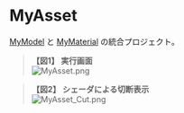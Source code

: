 ﻿# MyAsset
[MyModel](https://bitbucket.org/LUXOPHIA/mymodel) と [MyMaterial](https://bitbucket.org/LUXOPHIA/mymaterial) の統合プロジェクト。

> **【図1】 実行画面**  
> ![MyAsset.png](https://bytebucket.org/LUXOPHIA/myasset/raw/1cc1707145516a7a40883a02d8eba7004cb9413f/--------/_SCREENSHOT/MyAsset.png)

> **【図2】 シェーダによる切断表示**  
> ![MyAsset_Cut.png](https://bytebucket.org/LUXOPHIA/myasset/raw/1cc1707145516a7a40883a02d8eba7004cb9413f/--------/_SCREENSHOT/MyAsset_Cut.png)